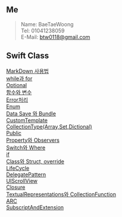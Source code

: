## Me
>Name: BaeTaeWoong   
>Tel: 01041238059   
>E-Mail: btw0118@gmail.com     

## Swift Class
[MarkDown 사용법](./MD/MarkdownUse.md)   
[while과 for](./MD/WhileAndFor.md)   
[Optional](./MD/Optional.md)   
[함수와 변수](./MD/FuncAndLetVar.md)   
[Error처리](./MD/Error.md)   
[Enum](./MD/Enum.md)    
[Data Save 와 Bundle](./MD/DataSave.md)   
[CustomTemplate](./MD/CustomTemplate.md)   
[CollectionType(Array,Set,Dictional)](./MD/CollectionType.md)   
[Public](./MD/public.md)   
[Property와 Observers](./MD/property.md)   
[Switch와 Where](./MD/switch.md)   
[if](./MD/if.md)   
[Class와 Struct, override](./MD/ClassesAndStructures.md)   
[LifeCycle](./MD/ApplicationLifeCycle.md)   
[DelegatePattern](./MD/DelegatePattern.md)   
[UIScrollView](./MD/UIScrollView.md)      
[Closure](./MD/Closure.md)   
[TextualRepresentations와 CollectionFunction](./MD/TextualRepresentationsAndCollectionFunction.md)      
[ARC](./MD/ARC.md)   
[SubscriptAndExtension](./MD/SubscriptAndExtension.md)   